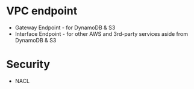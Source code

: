 # VPC endpoint
 - Gateway Endpoint - for DynamoDB & S3
 - Interface Endpoint - for other AWS and 3rd-party services aside from DynamoDB & S3

# Security
 - NACL
